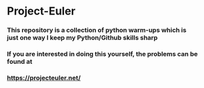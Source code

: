 # Project-Euler

### This repository is a collection of python warm-ups which is just one way I keep my Python/Github skills sharp

### If you are interested in doing this yourself, the problems can be found at 
### https://projecteuler.net/